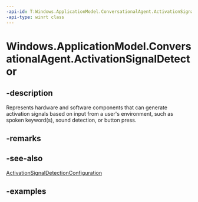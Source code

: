 ```yaml
---
-api-id: T:Windows.ApplicationModel.ConversationalAgent.ActivationSignalDetector
-api-type: winrt class
---
```


<!-- Class syntax.
public class ActivationSignalDetector 
-->

# Windows.ApplicationModel.ConversationalAgent.ActivationSignalDetector

## -description

Represents hardware and software components that can generate activation signals based on input from a user's environment, such as spoken keyword(s), sound detection, or button press.

## -remarks

## -see-also

[ActivationSignalDetectionConfiguration](activationsignaldetectionconfiguration.md)

## -examples
